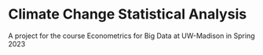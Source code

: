 # Climate Change Statistical Analysis
A project for the course Econometrics for Big Data at UW-Madison in Spring 2023
